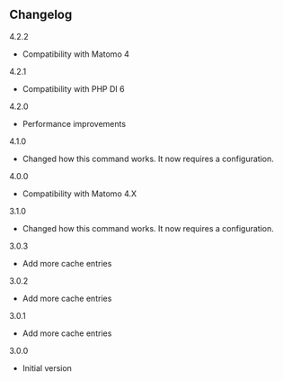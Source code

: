 ## Changelog

4.2.2
- Compatibility with Matomo 4

4.2.1
- Compatibility with PHP DI 6

4.2.0
- Performance improvements

4.1.0
- Changed how this command works. It now requires a configuration.

4.0.0
- Compatibility with Matomo 4.X

3.1.0
- Changed how this command works. It now requires a configuration.

3.0.3
- Add more cache entries

3.0.2
- Add more cache entries

3.0.1
- Add more cache entries

3.0.0
- Initial version
